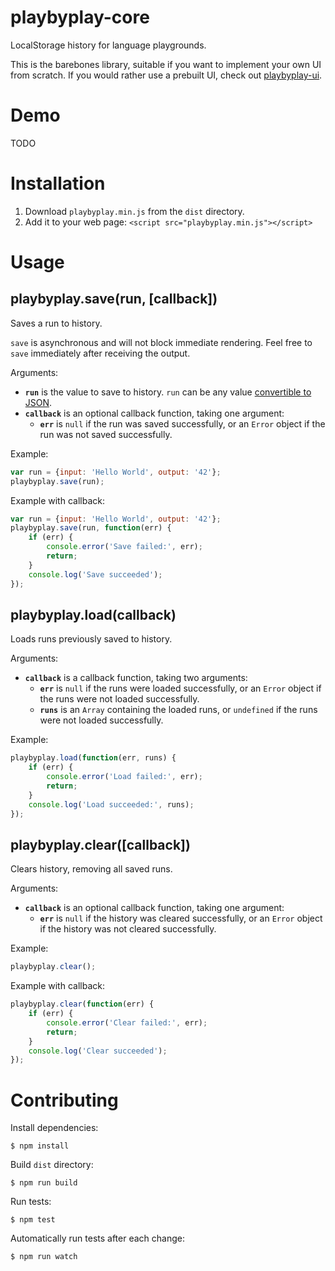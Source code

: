 # playbyplay-core

LocalStorage history for language playgrounds.

This is the barebones library, suitable if you want to implement your own UI from scratch. If you would rather use a prebuilt UI, check out [playbyplay-ui](https://github.com/peferron/playbyplay-ui).

# Demo

TODO

# Installation

1. Download `playbyplay.min.js` from the `dist` directory.
2. Add it to your web page: `<script src="playbyplay.min.js"></script>`

# Usage

## playbyplay.save(run, [callback])

Saves a run to history. 

`save` is asynchronous and will not block immediate rendering. Feel free to `save` immediately after receiving the output.

Arguments:

* **`run`** is the value to save to history. `run` can be any value [convertible to JSON](https://developer.mozilla.org/en-US/docs/Web/JavaScript/Reference/Global_Objects/JSON/stringify).
* **`callback`** is an optional callback function, taking one argument:  
  * **`err`** is `null` if the run was saved successfully, or an `Error` object if the run was not saved successfully.

Example:

```js
var run = {input: 'Hello World', output: '42'};
playbyplay.save(run);
```

Example with callback:

```js
var run = {input: 'Hello World', output: '42'};
playbyplay.save(run, function(err) {
    if (err) {
        console.error('Save failed:', err);
        return;
    }
    console.log('Save succeeded');
});
```

## playbyplay.load(callback)

Loads runs previously saved to history.

Arguments:

* **`callback`** is a callback function, taking two arguments:
  * **`err`** is `null` if the runs were loaded successfully, or an `Error` object if the runs were not loaded successfully.
  * **`runs`** is an `Array` containing the loaded runs, or `undefined` if the runs were not loaded successfully.

Example:

```js
playbyplay.load(function(err, runs) {
    if (err) {
        console.error('Load failed:', err);
        return;
    }
    console.log('Load succeeded:', runs);
});
```

## playbyplay.clear([callback])

Clears history, removing all saved runs.

Arguments:

* **`callback`** is an optional callback function, taking one argument:  
  * **`err`** is `null` if the history was cleared successfully, or an `Error` object if the history was not cleared successfully.

Example:

```js
playbyplay.clear();
```

Example with callback:

```js
playbyplay.clear(function(err) {
    if (err) {
        console.error('Clear failed:', err);
        return;
    }
    console.log('Clear succeeded');
});
```

# Contributing

Install dependencies:

```shell
$ npm install
```

Build `dist` directory:

```shell
$ npm run build
```

Run tests:

```shell
$ npm test
```

Automatically run tests after each change:

```shell
$ npm run watch
```
